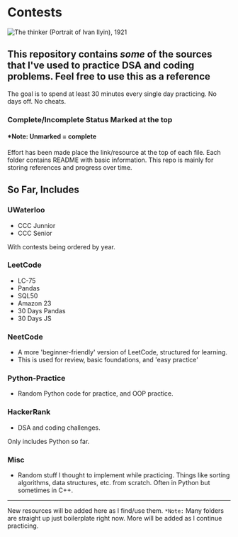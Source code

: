 # Contests

![The thinker (Portrait of Ivan Ilyin), 1921](img.jpg)

## This repository contains *some* of the sources that I've used to practice DSA and coding problems. Feel free to use this as a reference

The goal is to spend at least 30 minutes every single day practicing. No days off. No cheats.

### Complete/Incomplete Status Marked at the top

#### *Note: Unmarked = complete

Effort has been made place the link/resource at the top of each file.
Each folder contains README with basic information.
This repo is mainly for storing references and progress over time.

## So Far, Includes

### UWaterloo

- CCC Junnior
- CCC Senior

With contests being ordered by year.

### LeetCode

- LC-75
- Pandas
- SQL50
- Amazon 23
- 30 Days Pandas
- 30 Days JS

### NeetCode

- A more 'beginner-friendly' version of LeetCode, structured for learning.
- This is used for review, basic foundations, and 'easy practice'

### Python-Practice

- Random Python code for practice, and OOP practice.

### HackerRank

- DSA and coding challenges.

Only includes Python so far.

### Misc

- Random stuff I thought to implement while practicing. Things like sorting algorithms, data structures, etc. from scratch. Often in Python but sometimes in C++.

---
New resources will be added here as I find/use them.
`*Note:` Many folders are straight up just boilerplate right now. More will be added as I continue practicing.
